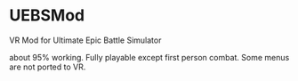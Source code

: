# UEBSMod
VR Mod for Ultimate Epic Battle Simulator

about 95% working.  Fully playable except first person combat.  Some menus are not ported to VR.
